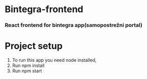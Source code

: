 # Bintegra-frontend

### React frontend for bintegra app(samopostrežni portal)


# Project setup

1. To run this app you need node installed,
2. Run npm install
3. Run npm start
